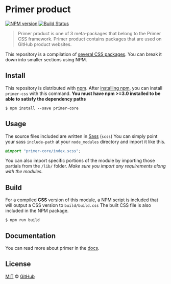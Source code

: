 # Primer product

[![NPM version](http://img.shields.io/npm/v/primer-product.svg)](https://www.npmjs.org/package/primer-product)
[![Build Status](https://travis-ci.org/primer/primer-css.svg?branch=master)](https://travis-ci.org/primer/primer-css)

> Primer product is one of 3 meta-packages that belong to the Primer CSS framework. Primer product contains packages that are used on GitHub product websites.

This repository is a compilation of [several CSS packages](https://github.com/primer/primer-css). You can break it down into smaller sections using NPM.

## Install

This repository is distributed with [npm][npm]. After [installing npm][install-npm], you can install `primer-css` with this command. **You must have npm >=3.0 installed to be able to satisfy the dependency paths**

```
$ npm install --save primer-core
```

## Usage

The source files included are written in [Sass][sass] (`scss`) You can simply point your sass `include-path` at your `node_modules` directory and import it like this.

```scss
@import "primer-core/index.scss";
```

You can also import specific portions of the module by importing those partials from the `/lib/` folder. _Make sure you import any requirements along with the modules._

## Build

For a compiled **CSS** version of this module, a NPM script is included that will output a CSS version to `build/build.css` The built CSS file is also included in the NPM package.

```
$ npm run build
```

## Documentation

You can read more about primer in the [docs][docs].

## License

[MIT](./LICENSE) &copy; [GitHub](https://github.com/)

[primer]: https://github.com/primer/primer
[docs]: http://primercss.io/
[npm]: https://www.npmjs.com/
[install-npm]: https://docs.npmjs.com/getting-started/installing-node
[sass]: http://sass-lang.com/
